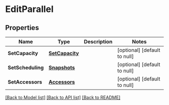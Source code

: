 # EditParallel

## Properties
Name | Type | Description | Notes
------------ | ------------- | ------------- | -------------
**SetCapacity** | [**SetCapacity**](setCapacity.md) |  | [optional] [default to null]
**SetScheduling** | [**Snapshots**](snapshots.md) |  | [optional] [default to null]
**SetAccessors** | [**Accessors**](accessors.md) |  | [optional] [default to null]

[[Back to Model list]](../README.md#documentation-for-models) [[Back to API list]](../README.md#documentation-for-api-endpoints) [[Back to README]](../README.md)


